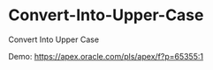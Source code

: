 # Convert-Into-Upper-Case
Convert Into Upper Case

Demo: https://apex.oracle.com/pls/apex/f?p=65355:1
